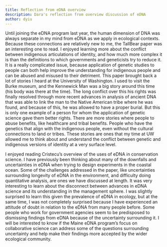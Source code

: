 ```yaml
---
title: Reflection from eDNA overview
description: Dara's reflection from overview discussion of eDNA
author: dyiu
---
```


Until joining the eDNA program last year, the human dimension of DNA was always separate in my mind from eDNA as we apply in ecological contexts. Because these connections are relatively new to me, the TallBear paper was an interesting one to read. I enjoyed learning more about the conflict between indigenous articulations of identity, and how much more complex it is than the definitions to which governments and geneticists try to reduce it. It is a really complicated issue, because application of genetic studies to people can both help improve the understanding for indigenous people and can be abused and misused to their detriment. This paper brought back a lot of stories I heard at the University of Washington. I used to visit the Burke museum, and the Kennewick Man was a big story around this time (his body was there at the time). The long conflict over this his rights was finally resolved through more recent advances in analysis of ancient DNA that was able to link the man to the Native American tribe where he was found, and because of this, he was allowed to have a proper burial. But this is only one example of a person for whom the application of genetic science gave them better rights. There are more stories where people to abuse benefits, like healthcare and tribal benefits. People who have the genetics that align with the indigenous people, even without the cultural connections to land or tribes. These stories are ones that my time at UW allowed me to think about and understand the conflict between genetic and indigenous versions of identity at a very surface level.

I enjoyed reading Cristecu’s overview of the uses of eDNA in conservation science. I have previously been thinking about many of the downfalls and uncertainties in eDNA when trying to design experiments in the coastal ocean. Some of the challenges addressed in the paper, like uncertainties surrounding longevity of eDNA in the environment, and difficulty doing quantitative analysis, are ones we have discussed at length. It was very interesting to learn about the disconnect between advances in eDNA science and its understanding in the management sphere. I was slightly surprised to learn this given the prevalence of eDNA in ecology, but at the same time, I was not completely surprised because I have experienced an attitude of doubt in relation to the eDNA from many people before. Some people who work for government agencies seem to be predisposed to dismissing findings from eDNA because of the uncertainty surrounding it. I will be interested to know if the Maine eDNA program’s focus on collaborative science can address some of the questions surrounding uncertainty and help make their findings more accepted by the wider ecological community. 
